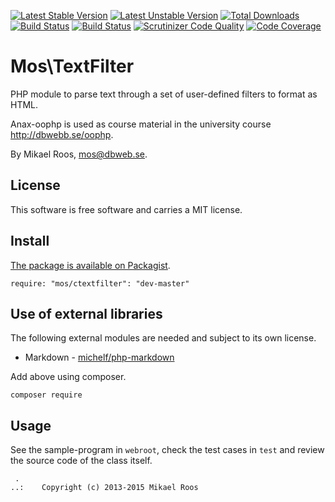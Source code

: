 [![Latest Stable Version](https://poser.pugx.org/leaphly/cart-bundle/version.svg)](https://packagist.org/packages/leaphly/cart-bundle) [![Latest Unstable Version](https://poser.pugx.org/leaphly/cart-bundle/v/unstable.svg)](//packagist.org/packages/leaphly/cart-bundle) [![Total Downloads](https://poser.pugx.org/leaphly/cart-bundle/downloads.svg)](https://packagist.org/packages/leaphly/cart-bundle)
[![Build Status](https://travis-ci.org/mosbth/ctextfilter.svg)](https://travis-ci.org/mosbth/ctextfilter)
[![Build Status](https://scrutinizer-ci.com/g/mosbth/ctextfilter/badges/build.png?b=master)](https://scrutinizer-ci.com/g/mosbth/ctextfilter/build-status/master)
[![Scrutinizer Code Quality](https://scrutinizer-ci.com/g/mosbth/ctextfilter/badges/quality-score.png?b=master)](https://scrutinizer-ci.com/g/mosbth/ctextfilter/?branch=master)
[![Code Coverage](https://scrutinizer-ci.com/g/mosbth/ctextfilter/badges/coverage.png?b=master)](https://scrutinizer-ci.com/g/mosbth/ctextfilter/?branch=master)

Mos\TextFilter
==========================

PHP module to parse text through a set of user-defined filters to format as HTML.

Anax-oophp is used as course material in the university course http://dbwebb.se/oophp.

By Mikael Roos, mos@dbweb.se.



License 
------------------

This software is free software and carries a MIT license.



Install 
------------------

[The package is available on Packagist](https://packagist.org/packages/mos/ctextfilter).

```
require: "mos/ctextfilter": "dev-master"
```



Use of external libraries
-----------------------------------

The following external modules are needed and subject to its own license.

* Markdown - [michelf/php-markdown](https://github.com/michelf/php-markdown) 

Add above using composer.

```
composer require
```



Usage 
------------------

See the sample-program in `webroot`, check the test cases in `test` and review the source code of the class itself.



```
 .  
..:    Copyright (c) 2013-2015 Mikael Roos
```
